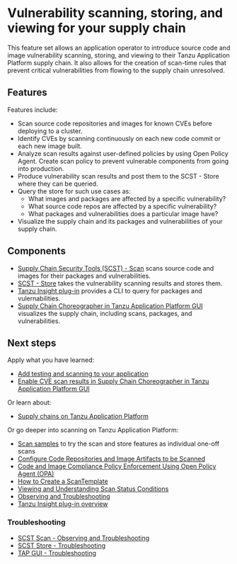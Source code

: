 # Vulnerability scanning, storing, and viewing for your supply chain

This feature set allows an application operator to introduce source code and image vulnerability scanning, storing, and viewing to their Tanzu Application Platform supply chain.
It also allows for the creation of scan-time rules that prevent critical vulnerabilities from flowing to the supply chain unresolved.

## <a id="features"></a>Features

Features include:

  - Scan source code repositories and images for known CVEs before deploying to a cluster.
  - Identify CVEs by scanning continuously on each new code commit or each new image built.
  - Analyze scan results against user-defined policies by using Open Policy Agent.
  Create scan policy to prevent vulnerable components from going into production.
  - Produce vulnerability scan results and post them to the SCST - Store where they can be queried.
  - Query the store for such use cases as:
    - What images and packages are affected by a specific vulnerability?
    - What source code repos are affected by a specific vulnerability?
    - What packages and vulnerabilities does a particular image have?
  - Visualize the supply chain and its packages and vulnerabilities of your supply chain.

## Components

- [Supply Chain Security Tools (SCST) - Scan](../scst-scan/overview.hbs.md) scans source code and images for their packages and vulnerabilities.
- [SCST - Store](../scst-store/overview.hbs.md) takes the vulnerability scanning results and stores them.
- [Tanzu Insight plug-in](../cli-plugins/insight/cli-overview.hbs.md) provides a CLI to query for packages and vulernabilities.
- [Supply Chain Choreographer in Tanzu Application Platform GUI](../tap-gui/plugins/scc-tap-gui.hbs.md) visualizes the supply chain, including scans, packages, and vulnerabilities.

## <a id="scan-next-step"></a>Next steps

Apply what you have learned:

- [Add testing and scanning to your application](add-test-and-security.md)
- [Enable CVE scan results in Supply Chain Choreographer in Tanzu Application Platform GUI](../tap-gui/plugins/scc-tap-gui.hbs.md#scan)

Or learn about:

- [Supply chains on Tanzu Application Platform](about-supply-chains.md)

Or go deeper into scanning on Tanzu Application Platform:

- [Scan samples](../scst-scan/samples/overview.md) to try the scan and store features as individual one-off scans
- [Configure Code Repositories and Image Artifacts to be Scanned](../scst-scan/scan-crs.md)
- [Code and Image Compliance Policy Enforcement Using Open Policy Agent (OPA)](../scst-scan/policies.md)
- [How to Create a ScanTemplate](../scst-scan/create-scan-template.md)
- [Viewing and Understanding Scan Status Conditions](../scst-scan/results.md)
- [Observing and Troubleshooting](../scst-scan/observing.md)
- [Tanzu Insight plug-in overview](../cli-plugins/insight/cli-overview.md)

### Troubleshooting

- [SCST Scan - Observing and Troubleshooting](../scst-scan/observing.hbs.md)
- [SCST Store - Troubleshooting](../scst-store/troubleshooting.hbs.md)
- [TAP GUI - Troubleshooting](../tap-gui/troubleshooting.hbs.md)

